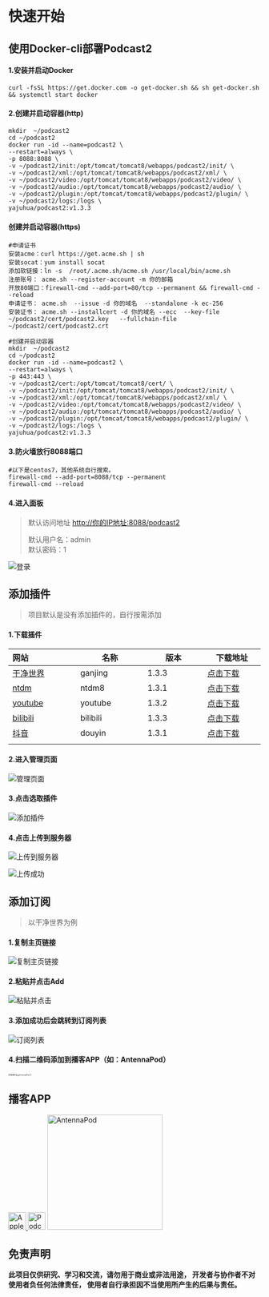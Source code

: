 # 快速开始
## 使用Docker-cli部署Podcast2

#### 1.安装并启动Docker

````shell
curl -fsSL https://get.docker.com -o get-docker.sh && sh get-docker.sh && systemctl start docker
````

#### 2.创建并启动容器(http)

````shell
mkdir  ~/podcast2
cd ~/podcast2
docker run -id --name=podcast2 \
--restart=always \
-p 8088:8088 \
-v ~/podcast2/init:/opt/tomcat/tomcat8/webapps/podcast2/init/ \
-v ~/podcast2/xml:/opt/tomcat/tomcat8/webapps/podcast2/xml/ \
-v ~/podcast2/video:/opt/tomcat/tomcat8/webapps/podcast2/video/ \
-v ~/podcast2/audio:/opt/tomcat/tomcat8/webapps/podcast2/audio/ \
-v ~/podcast2/plugin:/opt/tomcat/tomcat8/webapps/podcast2/plugin/ \
-v ~/podcast2/logs:/logs \
yajuhua/podcast2:v1.3.3
````
#### 创建并启动容器(https)
```shell
#申请证书
安装acme：curl https://get.acme.sh | sh
安装socat：yum install socat
添加软链接：ln -s  /root/.acme.sh/acme.sh /usr/local/bin/acme.sh
注册账号： acme.sh --register-account -m 你的邮箱
开放80端口：firewall-cmd --add-port=80/tcp --permanent && firewall-cmd --reload
申请证书： acme.sh  --issue -d 你的域名  --standalone -k ec-256 
安装证书： acme.sh --installcert -d 你的域名 --ecc  --key-file   ~/podcast2/cert/podcast2.key   --fullchain-file ~/podcast2/cert/podcast2.crt 

#创建并启动容器
mkdir  ~/podcast2
cd ~/podcast2
docker run -id --name=podcast2 \
--restart=always \
-p 443:443 \
-v ~/podcast2/cert:/opt/tomcat/tomcat8/cert/ \
-v ~/podcast2/init:/opt/tomcat/tomcat8/webapps/podcast2/init/ \
-v ~/podcast2/xml:/opt/tomcat/tomcat8/webapps/podcast2/xml/ \
-v ~/podcast2/video:/opt/tomcat/tomcat8/webapps/podcast2/video/ \
-v ~/podcast2/audio:/opt/tomcat/tomcat8/webapps/podcast2/audio/ \
-v ~/podcast2/plugin:/opt/tomcat/tomcat8/webapps/podcast2/plugin/ \
-v ~/podcast2/logs:/logs \
yajuhua/podcast2:v1.3.3
```

#### 3.防火墙放行8088端口

````shell
#以下是centos7，其他系统自行搜索。
firewall-cmd --add-port=8088/tcp --permanent
firewall-cmd --reload
````

#### 4.进入面板

> 默认访问地址 [http://你的IP地址:8088/podcast2]()
>
> 默认用户名：admin <br>
> 默认密码：1

![登录](../images/login.png)

## 添加插件

> 项目默认是没有添加插件的，自行按需添加

#### 1.下载插件
<!-- plugin-list-start -->
| 网站 <img width=200/>                  | 名称<img width=200/> | 版本<img width=200/> | 下载地址<img width=200/>                                                                                             |
|:-------------------------------------| -------------------- |--------------------|------------------------------------------------------------------------------------------------------------------|
| [干净世界](https://ganjing.com/)         | ganjing              | 1.3.3              | [点击下载](https://github.com/yajuhua/plugin/raw/master/ganjing/1.3/1.3.3/ganjing-1.3.3-jar-with-dependencies.jar)   |
| [ntdm](https://www.ntdm.tv)          | ntdm8                | 1.3.1              | [点击下载](https://github.com/yajuhua/plugin/raw/master/ntdm8/1.3/1.3.1/ntdm8-1.3.1-jar-with-dependencies.jar)       |
| [youtube](https://www.youtube.com)   | youtube              | 1.3.2              | [点击下载](https://github.com/yajuhua/plugin/raw/master/youtube/1.3/1.3.2/Youtube-1.3.2-jar-with-dependencies.jar)   |
| [bilibili](https://www.bilibili.com) | bilibili              | 1.3.3              | [点击下载](https://github.com/yajuhua/plugin/raw/master/bilibili/1.3/1.3.3/bilibili-1.3.3-jar-with-dependencies.jar) |
| [抖音](https://www.douyin.com/)        | douyin              | 1.3.1              | [点击下载](https://github.com/yajuhua/plugin/raw/master/douyin/1.3/1.3.1/douyin-1.3.1-jar-with-dependencies.jar)     |
| <!-- plugin-list-end -->
#### 2.进入管理页面

![管理页面](../images/manage.png)

#### 3.点击选取插件

![添加插件](../images/add-plugin.png)

#### 4.点击上传到服务器

![上传到服务器](../images/upload-plugin.png)

![上传成功](../images/upload-plugin-ok.png)



## 添加订阅

> 以干净世界为例

#### 1.复制主页链接

![复制主页链接](../images/add-sub-example.png)

#### 2.粘贴并点击Add

![粘贴并点击](../images/add-sub-example-2.png)

#### 3.添加成功后会跳转到订阅列表

![订阅列表](../images/add-sub-example-ok.png)

#### 4.扫描二维码添加到播客APP（如：AntennaPod）

<img src="v1/images/AntennaPod-1.jpg" alt="链接地址" style="zoom:25%;" /><img src="v1/images/AntennaPod-2.jpg" alt="AntennaPod-2" style="zoom:25%;" />

## 播客APP

<a href="https://www.apple.com/apple-podcasts/" target="_blank">
              <img src="https://www.apple.com/v/apple-podcasts/c/images/overview/hero_icon__c135x5gz14mu_large.png" width="35" alt="Apple Podcasts">
            </a><a href="https://podcastaddict.com/" target="_blank"><img title="Podcast Addict" alt="Podcast Addict" src="https://pod.link/assets/apps/podcastaddict.svg" width="35"></a>  <a href="https://antennapod.org/" target="_blank">
              <img src="https://antennapod.org/assets/branding/logo-full-horizontal-dynamic.svg" width="230" alt="AntennaPod">          </a>

## 免责声明

**此项目仅供研究、学习和交流，请勿用于商业或非法用途， 开发者与协作者不对使用者负任何法律责任， 使用者自行承担因不当使用所产生的后果与责任。**

